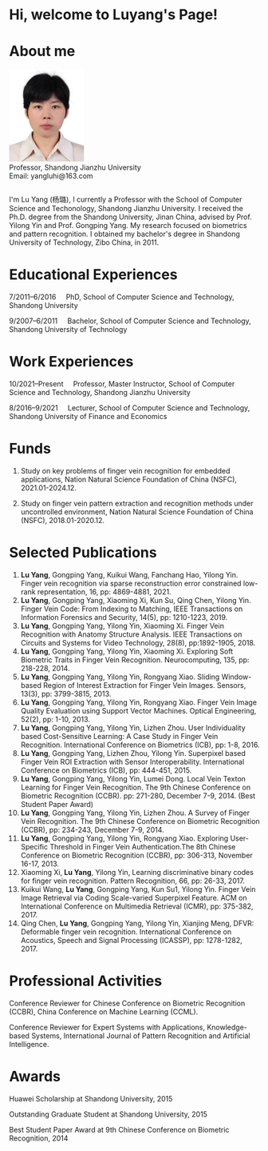 # Hi, welcome to Luyang's Page!
# About me 
<table border="0">
  <tr>
      <img src="/luyangb.JPG" width="150" high="150">
      <br>Professor, Shandong Jianzhu University
      <br>Email: yangluhi@163.com
  </tr>
 </table>
  I'm Lu Yang (杨璐), I currently a Professor with the School of Computer Science and Techonology, Shandong Jianzhu University. I received the Ph.D. degree from the Shandong University, Jinan China, advised by Prof. Yilong Yin and Prof. Gongping Yang. My research focused on biometrics and pattern recognition. I obtained my bachelor's degree in Shandong University of Technology, Zibo China, in 2011.  
  
# Educational Experiences
7/2011–6/2016 &nbsp;&nbsp;&nbsp; PhD, School of Computer Science and Technology, Shandong University

9/2007–6/2011 &nbsp;&nbsp;&nbsp; Bachelor, School of Computer Science and Technology, Shandong University of Technology

# Work Experiences
10/2021–Present	&nbsp;&nbsp;&nbsp; Professor, Master Instructor, School of Computer Science and Technology, Shandong Jianzhu University

8/2016–9/2021 &nbsp;&nbsp;&nbsp; Lecturer, School of Computer Science and Technology, Shandong University of Finance and Economics

# Funds
1. Study on key problems of finger vein recognition for embedded applications, Nation Natural Science Foundation of China (NSFC), 2021.01-2024.12.

2. Study on finger vein pattern extraction and recognition methods under uncontrolled environment, Nation Natural Science Foundation of China (NSFC), 2018.01-2020.12.

# Selected Publications
1. **Lu Yang**, Gongping Yang, Kuikui Wang, Fanchang Hao, Yilong Yin. Finger vein recognition via sparse reconstruction error constrained low-rank representation, 16, pp: 4869-4881, 2021. 
2. **Lu Yang**, Gongping Yang, Xiaoming Xi, Kun Su, Qing Chen, Yilong Yin. Finger Vein Code: From Indexing to Matching, IEEE Transactions on Information Forensics and Security, 14(5), pp: 1210-1223, 2019. 
3. **Lu Yang**, Gongping Yang, Yilong Yin, Xiaoming Xi. Finger Vein Recognition with Anatomy Structure Analysis. IEEE Transactions on Circuits and Systems for Video Technology, 28(8), pp:1892-1905, 2018. 
4. **Lu Yang**, Gongping Yang, Yilong Yin, Xiaoming Xi. Exploring Soft Biometric Traits in Finger Vein Recognition. Neurocomputing, 135, pp: 218-228, 2014. 
5. **Lu Yang**, Gongping Yang, Yilong Yin, Rongyang Xiao. Sliding Window-based Region of Interest Extraction for Finger Vein Images. Sensors, 13(3), pp: 3799-3815, 2013. 
6. **Lu Yang**, Gongping Yang, Yilong Yin, Rongyang Xiao. Finger Vein Image Quality Evaluation using Support Vector Machines. Optical Engineering, 52(2), pp: 1-10, 2013. 
7. **Lu Yang**, Gongping Yang, Yilong Yin, Lizhen Zhou. User Individuality based Cost-Sensitive Learning: A Case Study in Finger Vein Recognition. International Conference on Biometrics (ICB), pp: 1-8, 2016.
8. **Lu Yang**, Gongping Yang, Lizhen Zhou, Yilong Yin. Superpixel based Finger Vein ROI Extraction with Sensor Interoperability. International Conference on Biometrics (ICB), pp: 444-451, 2015.
9. **Lu Yang**, Gongping Yang, Yilong Yin, Lumei Dong. Local Vein Texton Learning for Finger Vein Recognition. The 9th Chinese Conference on Biometric Recognition (CCBR). pp: 271-280, December 7-9, 2014. (Best Student Paper Award) 
10. **Lu Yang**, Gongping Yang, Yilong Yin, Lizhen Zhou. A Survey of Finger Vein Recognition. The 9th Chinese Conference on Biometric Recognition (CCBR), pp: 234-243, December 7-9, 2014.
11. **Lu Yang**, Gongping Yang, Yilong Yin, Rongyang Xiao. Exploring User-Specific Threshold in Finger Vein Authentication.The 8th Chinese Conference on Biometric Recognition (CCBR), pp: 306-313, November 16-17, 2013.
12. Xiaoming Xi, **Lu Yang**, Yilong Yin, Learning discriminative binary codes for finger vein recognition. Pattern Recognition, 66, pp: 26-33, 2017.
13. Kuikui Wang, **Lu Yang**, Gongping Yang, Kun Su1, Yilong Yin. Finger Vein Image Retrieval via Coding Scale-varied Superpixel Feature. ACM on International Conference on Multimedia Retrieval (ICMR), pp: 375-382, 2017. 
14. Qing Chen, **Lu Yang**, Gongping Yang, Yilong Yin, Xianjing Meng, DFVR: Deformable finger vein recognition. International Conference on Acoustics, Speech and Signal Processing (ICASSP), pp: 1278-1282, 2017.

# Professional Activities
Conference Reviewer for Chinese Conference on Biometric Recognition (CCBR), China Conference on Machine Learning (CCML).

Conference Reviewer for Expert Systems with Applications, Knowledge-based Systems, International Journal of Pattern Recognition and Artificial Intelligence.

# Awards
Huawei Scholarship at Shandong University, 2015

Outstanding Graduate Student at Shandong University, 2015

Best Student Paper Award at 9th Chinese Conference on Biometric Recognition, 2014
